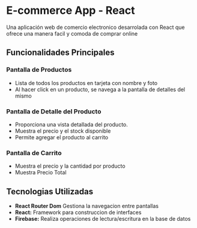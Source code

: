 # E-commerce App - React

Una aplicación web de comercio electronico desarrolada con React que ofrece una manera facil y comoda de comprar online

## Funcionalidades Principales

### Pantalla de Productos
 - Lista de todos los productos en tarjeta con nombre y foto
 - Al hacer click en un producto, se navega a la pantalla de detalles del mismo

### Pantalla de Detalle del Producto
 - Proporciona una vista detallada del producto.
 - Muestra el precio y el stock disponible
 - Permite agregar el producto al carrito

### Pantalla de Carrito
 - Muestra el precio y la cantidad por producto
 - Muestra Precio Total

## Tecnologias Utilizadas
 - **React Router Dom** Gestiona la navegacion entre pantallas
 - **React:** Framework para construccion de interfaces
 - **Firebase:** Realiza operaciones de lectura/escritura en la base de datos